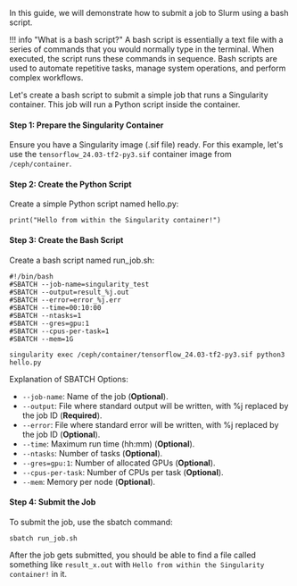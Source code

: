 In this guide, we will demonstrate how to submit a job to Slurm using a bash script. 

!!! info "What is a bash script?"
    A bash script is essentially a text file with a series of commands that you would normally type in the terminal. When executed, the script runs these commands in sequence. Bash scripts are used to automate repetitive tasks, manage system operations, and perform complex workflows.

Let's create a bash script to submit a simple job that runs a Singularity container. This job will run a Python script inside the container.

#### Step 1: Prepare the Singularity Container

Ensure you have a Singularity image (.sif file) ready. For this example, let's use the `tensorflow_24.03-tf2-py3.sif` container image from `/ceph/container`.


#### Step 2: Create the Python Script
Create a simple Python script named hello.py:

```
print("Hello from within the Singularity container!")
```

#### Step 3: Create the Bash Script
Create a bash script named run_job.sh:

```
#!/bin/bash
#SBATCH --job-name=singularity_test
#SBATCH --output=result_%j.out
#SBATCH --error=error_%j.err
#SBATCH --time=00:10:00
#SBATCH --ntasks=1
#SBATCH --gres=gpu:1
#SBATCH --cpus-per-task=1
#SBATCH --mem=1G

singularity exec /ceph/container/tensorflow_24.03-tf2-py3.sif python3 hello.py
```


Explanation of SBATCH Options:

- `--job-name`: Name of the job (<span style="font-weight: 700;">Optional</span>).
- `--output`: File where standard output will be written, with %j replaced by the job ID (<span style="font-weight: 700;">Required</span>).
- `--error`: File where standard error will be written, with %j replaced by the job ID (<span style="font-weight: 700;">Optional</span>).
- `--time`: Maximum run time (hh:mm) (<span style="font-weight: 700;">Optional</span>).
- `--ntasks`: Number of tasks (<span style="font-weight: 700;">Optional</span>).
- `--gres=gpu:1`: Number of allocated GPUs (<span style="font-weight: 700;">Optional</span>).
- `--cpus-per-task`: Number of CPUs per task (<span style="font-weight: 700;">Optional</span>).
- `--mem`: Memory per node (<span style="font-weight: 700;">Optional</span>).

#### Step 4: Submit the Job
To submit the job, use the sbatch command:

```
sbatch run_job.sh
```

After the job gets submitted, you should be able to find a file called something like `result_x.out` with `Hello from within the Singularity container!` in it.